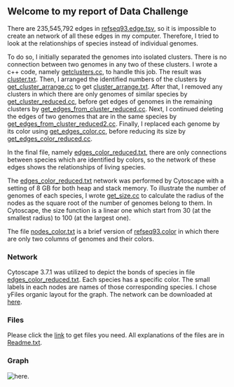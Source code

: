 ## Welcome to my report of Data Challenge

There are 235,545,792 edges in [refseq93.edge.tsv](http://biovis.net/2019/biovisChallenges_vis/), so it is impossible to create an network of all these edges in my computer. Therefore, I tried to look at the relationships of species instead of individual genomes.

To do so, I initially separated the genomes into isolated clusters. There is no connection between two genomes in any two of these clusters. I wrote a c++ code, namely [getclusters.cc](https://texastechuniversity-my.sharepoint.com/:u:/g/personal/bao_d_nguyen_ttu_edu/EWlz7NvZdhlGvrDChUfzqxQBvuhx7HGFjwvnUog0Rcs11A?e=fre6N8), to handle this job. The result was [cluster.txt](https://texastechuniversity-my.sharepoint.com/:t:/g/personal/bao_d_nguyen_ttu_edu/EZK8MQoEiNpOmKbLYLqN0JEBy7BMGO1VSGQFfp0NYfHtVg?e=RDAQK8).
Then, I arranged the identified numbers of the clusters by [get_cluster_arrange.cc](https://texastechuniversity-my.sharepoint.com/:u:/g/personal/bao_d_nguyen_ttu_edu/EdU3YGh3qMBOiuVdYrYj_m8BUXOdcTNtETi0CQSwih1WZg?e=jUbxOn) to get [cluster_arrange.txt](https://texastechuniversity-my.sharepoint.com/:t:/g/personal/bao_d_nguyen_ttu_edu/EdxAjyHmqNdNvpTHwZUthbIBgYAYFn7ouvLmAXmweQjyKQ?e=HexNVD).
After that, I removed any clusters in which there are only genomes of similar species by [get_cluster_reduced.cc](https://texastechuniversity-my.sharepoint.com/:u:/g/personal/bao_d_nguyen_ttu_edu/EcpxQdbYY-BHgq0o361hp4MBTlfY-lo_NAB564U7tPE6Zg?e=ygn6Oe), before get edges of genomes in the remaining clusters by [get_edges_from_cluster_reduced.cc](https://texastechuniversity-my.sharepoint.com/:u:/g/personal/bao_d_nguyen_ttu_edu/Efp55P7GLCJFoLXQRCbDXeEB5-BZd8bMlRCFvU9FniEmTA?e=2Nr9ga).
Next, I continued deleting the edges of two genomes that are in the same species by [get_edges_from_cluster_reduced2.cc](https://texastechuniversity-my.sharepoint.com/:u:/g/personal/bao_d_nguyen_ttu_edu/EaenyvpU0StCi5fII_BLya8ByxyXfDbjBT0UXCu54AnzsA?e=FBOR29).
Finally, I replaced each genome by its color using [get_edges_color.cc](https://texastechuniversity-my.sharepoint.com/:u:/g/personal/bao_d_nguyen_ttu_edu/EVlM9srPUj1CqKb982SsKygBLlmrZQewchpcyiACndxzkA?e=6aNyeC), before reducing its size by [get_edges_color_reduced.cc](https://texastechuniversity-my.sharepoint.com/:u:/g/personal/bao_d_nguyen_ttu_edu/EYWYBlSNRfBImO9o72c2wR8B5234xsDJuFMET4rFwUcaNg?e=m5225a).

In the final file, namely [edges_color_reduced.txt](https://texastechuniversity-my.sharepoint.com/:t:/g/personal/bao_d_nguyen_ttu_edu/EVKf4KS8Kt5IsIJcieZ1sHsB0hM9n3sZojnR3epEcn6Cuw?e=G94auG), there are only connections between species which are identified by colors, so the network of these edges shows the relationships of living species.

The [edges_color_reduced.txt](https://texastechuniversity-my.sharepoint.com/:t:/g/personal/bao_d_nguyen_ttu_edu/EVKf4KS8Kt5IsIJcieZ1sHsB0hM9n3sZojnR3epEcn6Cuw?e=G94auG) network was performed by Cytoscape with a setting of 8 GB for both heap and stack memory. To illustrate the number of genomes of each species, I wrote [get_size.cc](https://texastechuniversity-my.sharepoint.com/:u:/g/personal/bao_d_nguyen_ttu_edu/EXB-WaItF3VDnvk_cZNxtv4Bf8lGTRwNUUz4uTnaQ9y3Iw?e=bcYw6b) to calculate the radius of the nodes as the square root of the number of genomes belong to them. In Cytoscape, the size function is a linear one which start from 30 (at the smallest radius) to 100 (at the largest one).

The file [nodes_color.txt](https://texastechuniversity-my.sharepoint.com/:t:/g/personal/bao_d_nguyen_ttu_edu/ERBC4MW-TIFLhuZQTUjOEQUBMSZMgXM8h-mo5hfpriR31A?e=67SESP) is a brief version of [refseq93.color](http://biovis.net/2019/biovisChallenges_vis/) in which there are only two columns of genomes and their colors.

### Network

Cytoscape 3.7.1 was utilized to depict the bonds of species in file [edges_color_reduced.txt](https://texastechuniversity-my.sharepoint.com/:t:/g/personal/bao_d_nguyen_ttu_edu/EVKf4KS8Kt5IsIJcieZ1sHsB0hM9n3sZojnR3epEcn6Cuw?e=G94auG0). Each species has a specific color. The small labels in each nodes are names of those corresponding species. I chose yFiles organic layout for the graph. The network can be downloaded at [here](https://texastechuniversity-my.sharepoint.com/:u:/g/personal/bao_d_nguyen_ttu_edu/ERpt_fAdBmNCtQwZSb5wgzIBHEslFaQef8AwHuQYuyc1lw?e=YQEPqP).

### Files

Please click the [link](https://texastechuniversity-my.sharepoint.com/:f:/g/personal/bao_d_nguyen_ttu_edu/Euvk6RlFLGtAmCsQf_T8LwwBj59n8T3QBTMC7905Eb3tDg?e=t1KnOz) to get files you need. All explanations of the files are in [Readme.txt](https://texastechuniversity-my.sharepoint.com/:t:/g/personal/bao_d_nguyen_ttu_edu/EWQCaTIkVLFAlM2vv_9My0IBu82Mk-j1DeItixWLeryAtQ?e=zeowZr). 

### Graph

![here](/Users/nguyendienquocbao/Documents/GitHub/BioVis2019_DataChallenge/img/mygraph.png).